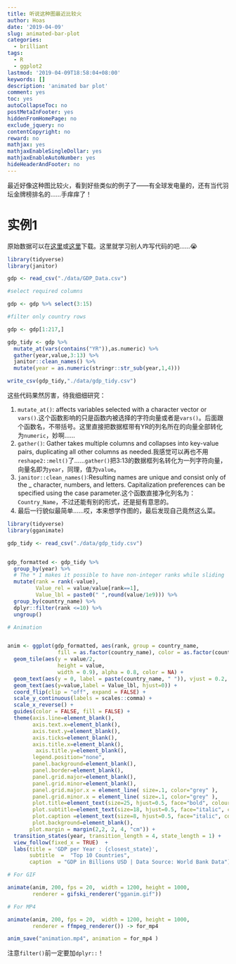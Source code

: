 ```yaml
---
title: 听说这种图最近比较火
author: Hoas
date: '2019-04-09'
slug: animated-bar-plot
categories:
  - brilliant
tags:
  - R
  - ggplot2
lastmod: '2019-04-09T18:58:04+08:00'
keywords: []
description: 'animated bar plot'
comment: yes
toc: yes
autoCollapseToc: no
postMetaInFooter: yes
hiddenFromHomePage: no
exclude_jquery: no
contentCopyright: no
reward: no
mathjax: yes
mathjaxEnableSingleDollar: yes
mathjaxEnableAutoNumber: yes
hideHeaderAndFooter: no
---
```

最近好像这种图比较火，看到好些类似的例子了——有全球发电量的，还有当代羽坛金牌榜排名的……手痒痒了！
<!--more-->

# 实例1

原始数据可以在[这里](https://databank.shihang.org/data/reports.aspx?source=2&series=NY.GDP.MKTP.CD&country=)或[这里](https://github.com/amrrs/animated_bar_charts_in_R)下载。这里就学习别人咋写代码的吧……😭

```r
library(tidyverse)
library(janitor)

gdp <- read_csv("./data/GDP_Data.csv")

#select required columns

gdp <- gdp %>% select(3:15) 

#filter only country rows

gdp <- gdp[1:217,]

gdp_tidy <- gdp %>% 
  mutate_at(vars(contains("YR")),as.numeric) %>% 
  gather(year,value,3:13) %>% 
  janitor::clean_names() %>% 
  mutate(year = as.numeric(stringr::str_sub(year,1,4)))

write_csv(gdp_tidy,"./data/gdp_tidy.csv")
```

这些代码果然厉害，待我细细研究：

1. `mutate_at()`: affects variables selected with a character vector or `vars()`.这个函数影响的只是函数内被选择的字符向量或者是`vars()`。后面跟个函数名，不带括号。这里直接把数据框带有YR的列名所在的向量全部转化为`numeric`，妙啊……
2. `gather()`: Gather takes multiple columns and collapses into key-value pairs, duplicating all other columns as needed.我感觉可以再也不用`reshape2::melt()`了……`gather()`把3:13的数据框列名转化为一列字符向量，向量名即为`year`，同理，值为`value`。
3. `janitor::clean_names()`:Resulting names are unique and consist only of the _ character, numbers, and letters. Capitalization preferences can be specified using the case parameter.这个函数直接净化列名为：`Country_Name`，不过还能有别的形式，还是挺有意思的。
4. 最后一行貌似最简单……哎，本来想学作图的，最后发现自己竟然这么菜。

```r
library(tidyverse)
library(gganimate)

gdp_tidy <- read_csv("./data/gdp_tidy.csv")


gdp_formatted <- gdp_tidy %>%
  group_by(year) %>%
  # The * 1 makes it possible to have non-integer ranks while sliding
  mutate(rank = rank(-value),
         Value_rel = value/value[rank==1],
         Value_lbl = paste0(" ",round(value/1e9))) %>%
  group_by(country_name) %>% 
  dplyr::filter(rank <=10) %>%
  ungroup()

# Animation


anim <- ggplot(gdp_formatted, aes(rank, group = country_name, 
                fill = as.factor(country_name), color = as.factor(country_name))) +
  geom_tile(aes(y = value/2,
                height = value,
                width = 0.9), alpha = 0.8, color = NA) +
  geom_text(aes(y = 0, label = paste(country_name, " ")), vjust = 0.2, hjust = 1) +
  geom_text(aes(y=value,label = Value_lbl, hjust=0)) +
  coord_flip(clip = "off", expand = FALSE) +
  scale_y_continuous(labels = scales::comma) +
  scale_x_reverse() +
  guides(color = FALSE, fill = FALSE) +
  theme(axis.line=element_blank(),
        axis.text.x=element_blank(),
        axis.text.y=element_blank(),
        axis.ticks=element_blank(),
        axis.title.x=element_blank(),
         axis.title.y=element_blank(),
        legend.position="none",
        panel.background=element_blank(),
        panel.border=element_blank(),
        panel.grid.major=element_blank(),
        panel.grid.minor=element_blank(),
        panel.grid.major.x = element_line( size=.1, color="grey" ),
        panel.grid.minor.x = element_line( size=.1, color="grey" ),
        plot.title=element_text(size=25, hjust=0.5, face="bold", colour="grey", vjust=-1),
        plot.subtitle=element_text(size=18, hjust=0.5, face="italic", color="grey"),
        plot.caption =element_text(size=8, hjust=0.5, face="italic", color="grey"),
        plot.background=element_blank(),
       plot.margin = margin(2,2, 2, 4, "cm")) +
  transition_states(year, transition_length = 4, state_length = 1) +
  view_follow(fixed_x = TRUE)  +
  labs(title = 'GDP per Year : {closest_state}',  
       subtitle  =  "Top 10 Countries",
       caption  = "GDP in Billions USD | Data Source: World Bank Data") 

# For GIF

animate(anim, 200, fps = 20,  width = 1200, height = 1000, 
        renderer = gifski_renderer("gganim.gif")) 

# For MP4

animate(anim, 200, fps = 20,  width = 1200, height = 1000, 
        renderer = ffmpeg_renderer()) -> for_mp4

anim_save("animation.mp4", animation = for_mp4 )

```

注意`filter()`前一定要加`dplyr::`！
